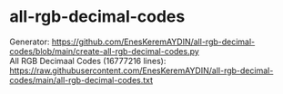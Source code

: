 # all-rgb-decimal-codes

Generator: https://github.com/EnesKeremAYDIN/all-rgb-decimal-codes/blob/main/create-all-rgb-decimal-codes.py  
All RGB Decimaal Codes (16777216 lines): https://raw.githubusercontent.com/EnesKeremAYDIN/all-rgb-decimal-codes/main/all-rgb-decimal-codes.txt
